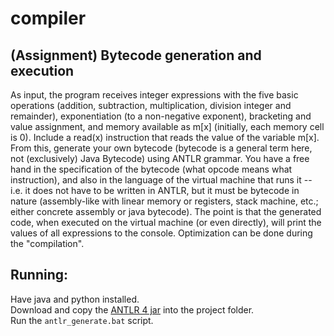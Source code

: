 # compiler
## (Assignment) Bytecode generation and execution  
As input, the program receives integer expressions with the five basic operations (addition, subtraction, multiplication, division integer and remainder), exponentiation (to a non-negative exponent), bracketing and value assignment, and memory available as m[x] (initially, each memory cell is 0). Include a read(x) instruction that reads the value of the variable m[x]. From this, generate your own bytecode (bytecode is a general term here, not (exclusively) Java Bytecode) using ANTLR grammar. You have a free hand in the specification of the bytecode (what opcode means what instruction), and also in the language of the virtual machine that runs it -- i.e. it does not have to be written in ANTLR, but it must be bytecode in nature (assembly-like with linear memory or registers, stack machine, etc.; either concrete assembly or java bytecode). The point is that the generated code, when executed on the virtual machine (or even directly), will print the values of all expressions to the console. Optimization can be done during the "compilation".

## Running: 
Have java and python installed.  
Download and copy the [ANTLR 4 jar](http://www.antlr.org/download/antlr-4.11.1-complete.jar) into the project folder.  
Run the `antlr_generate.bat` script.  

